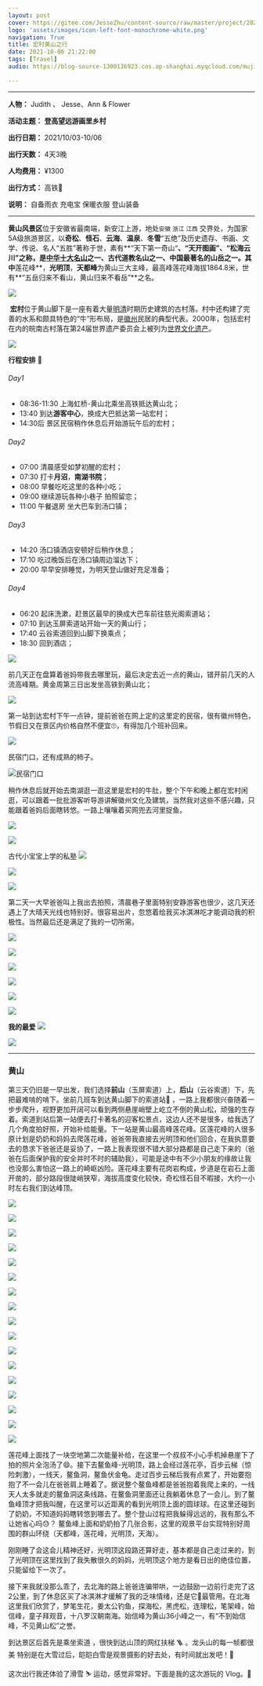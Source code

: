 ```yaml
---
layout: post
cover: https://gitee.com/JesseZhu/content-source/raw/master/project/202110/201010-cover.jpg
logo: 'assets/images/icon-left-font-monochrome-white.png'
navigation: True
title: 宏村黄山之行
date: 2021-10-06 21:22:00
tags: [Travel]
audio: https://blog-source-1300136923.cos.ap-shanghai.myqcloud.com/mujijieshini.mp3

---
```


-----------------

**人物：** Judith 、 Jesse、Ann & Flower

**活动主题：** **登高望远游画里乡村**

**出行日期：** 2021/10/03-10/06

**出行天数：** 4天3晚

**人均费用：** ¥1300

**出行方式：** 高铁🚄

**说明：** 自备雨衣  充电宝 保暖衣服 登山装备

-----------------

​       **黄山风景区**位于安徽省最南端，新安江上游，地处`安徽` `浙江` `江西` 交界处，为国家5A级旅游景区，以**奇松**、**怪石**、**云海**、**温泉**、**冬雪**“五绝”及历史遗存、书画、文学、传说、名人“五胜”著称于世，素有**“天下第一奇山“**、“天开图画”、“松海云川”之称，是[中华十大名山](https://baike.baidu.com/item/中华十大名山/4047358)之一、古代道教名山之一、中国最著名的山岳之一。其中**莲花峰**，**光明顶**，**天都峰**为黄山三大主峰，最高峰莲花峰海拔1864.8米，世有**“五岳归来不看山，黄山归来不看岳”**之名。

![](https://gitee.com/JesseZhu/content-source/raw/master/project/202110/CoUBYGDK0KeAFixuAAuQD-y0EN0542.jpeg)

​		**宏村**位于黄山脚下是一座有着大量[明](https://zh.wikipedia.org/wiki/明)[清](https://zh.wikipedia.org/wiki/清)时期历史建筑的古村落。村中还构建了完善的水系和颇具特色的“牛”形布局，是[徽州](https://zh.wikipedia.org/wiki/徽州)民居的典型代表。2000年，包括宏村在内的皖南古村落在第24届世界遗产委员会上被列为[世界文化遗产](https://zh.wikipedia.org/wiki/世界文化遗产)。

![](https://gitee.com/JesseZhu/content-source/raw/master/project/202110/CoUBYGDK0SKAZVzqABfWteqjKnw637.jpeg)

**行程安排** 📍

###### Day1

* 08:36-11:30 上海虹桥-黄山北乘坐高铁抵达黄山北；
* 13:40 到达**游客中心**，换成大巴抵达第一站宏村；
* 14:30后 景区民宿稍作休息后开始游玩午后的宏村；

###### Day2

* 07:00 清晨感受如梦初醒的宏村；
* 07:30 打卡**月沼**，**南湖书院**；
* 08:00 早餐吃吃这里的各种小吃；
* 09:00 继续游玩各种小巷子 拍照留恋；
* 11:00 午餐退房 坐大巴车到汤口镇；

###### Day3

* 14:20 汤口镇酒店安顿好后稍作休息；
* 17:10 吃过晚饭后在汤口镇周边溜达下；
* 20:00 早早安排睡觉，为明天登山做好充足准备；

###### Day4

* 06:20 起床洗漱，赶景区最早的换成大巴车前往慈光阁索道站；
* 07:10 到达玉屏索道站开始一天的黄山行；
* 17:40 云谷索道回到山脚下换乘点；
* 18:30 回到酒店；

![](https://gitee.com/JesseZhu/content-source/raw/master/project/202110/IMG_2987.jpg)

​       前几天正在盘算着爸妈带我去哪里玩，最后决定去近一点的黄山，错开前几天的人流高峰期。黄金周第三日出发坐高铁到黄山北；

![](https://gitee.com/JesseZhu/content-source/raw/master/project/202110/IMG_2723.jpg)

第一站到达宏村下午一点钟，提前爸爸在网上定的这里定的民宿，很有徽州特色，节假日又在景区内价格自然不便宜🙄，有得加几个班补回来。

![](https://gitee.com/JesseZhu/content-source/raw/master/project/202110/IMG_1344_polarr.jpg)

民宿门口，还有成熟的柿子。

![民宿门口](https://gitee.com/JesseZhu/content-source/raw/master/project/202110/IMG_2745.jpg)

稍作休息后就开始去南湖逛一逛这里是宏村的牛肚，整个下午和晚上都在宏村闲逛，可以跟着一批批游客听导游讲解徽州文化及建筑，当然我对这些不感兴趣，只能跟着爸妈后面瞎转悠。一路上嚷嚷着买网兜去河里捉鱼。

![](https://gitee.com/JesseZhu/content-source/raw/master/project/202110/IMG_2796.jpg)

![](https://gitee.com/JesseZhu/content-source/raw/master/project/202110/IMG_3217.jpg)

古代小宝宝上学的私塾
![](https://gitee.com/JesseZhu/content-source/raw/master/project/202110/IMG_3192.jpg)

![](https://gitee.com/JesseZhu/content-source/raw/master/project/202110/IMG_3176.jpg)

![](https://gitee.com/JesseZhu/content-source/raw/master/project/202110/IMG_3214.jpg)

第二天一大早爸爸叫上我出去拍照，清晨巷子里面特别安静游客也很少，这几天还遇上了大晴天光线也特别好。很容易出片，忽悠着给我买冰淇淋吃才能调动我的积极性。当然最后还是满足了我的一切所需。

![](https://gitee.com/JesseZhu/content-source/raw/master/project/202110/IMG_2860.jpg)

![](https://gitee.com/JesseZhu/content-source/raw/master/project/202110/IMG_2930.jpg)

![](https://gitee.com/JesseZhu/content-source/raw/master/project/202110/IMG_3032.jpg)

![](https://gitee.com/JesseZhu/content-source/raw/master/project/202110/IMG_3086.jpg)

![](https://gitee.com/JesseZhu/content-source/raw/master/project/202110/IMG_3095.jpg)

![](https://gitee.com/JesseZhu/content-source/raw/master/project/202110/IMG_3126.jpg)

**我的最爱**
![](https://gitee.com/JesseZhu/content-source/raw/master/project/202110/IMG_3154.jpg)

![](https://gitee.com/JesseZhu/content-source/raw/master/project/202110/IMG_3147.jpg)

------

### 黄山

第三天仍旧是一早出发，我们选择**前山**（玉屏索道）上，**后山**（云谷索道）下，先把最难啃的啃下。坐前几班车到达黄山脚下的索道站🚡 ，一路上我都很兴奋随着一步步爬升，视野更加开阔可以看到两侧悬崖峭壁上屹立不倒的黄山松，顽强的生存着。索道到站后第一站便去打卡著名的迎客松景点，这边人还不是很多，给我选了几个角度拍好照，开始补给能量。下一站是黄山最高峰莲花峰。区莲花峰的人很多原计划是奶奶和妈妈去爬莲花峰，爸爸带我直接去光明顶和他们回合，在我执意要去的恳求下爸爸还是妥协了，一路上我表现很不错大部分路都是自己走下来的（爸爸在后面保护我的安全并时不时的辅助我），可能是途中有不少小朋友的缘故让我也没那么害怕这一路上的崎岖凶险。莲花峰主要有花岗岩构成，步道是在岩石上面开凿的，部分路段很陡峭狭窄，海拔高度变化较快，奇松怪石目不暇接，大约一小时左右我们到达峰顶。

![](https://gitee.com/JesseZhu/content-source/raw/master/project/202110/IMG_3364.jpg)

![](https://gitee.com/JesseZhu/content-source/raw/master/project/202110/IMG_3394.jpg)

![](https://gitee.com/JesseZhu/content-source/raw/master/project/202110/IMG_3412.jpg)

![](https://gitee.com/JesseZhu/content-source/raw/master/project/202110/IMG_3416.jpg)

![](https://gitee.com/JesseZhu/content-source/raw/master/project/202110/IMG_3426.jpg)

![](https://gitee.com/JesseZhu/content-source/raw/master/project/202110/IMG_3447.jpg)

![](https://gitee.com/JesseZhu/content-source/raw/master/project/202110/IMG_3479.jpg)

![](https://gitee.com/JesseZhu/content-source/raw/master/project/202110/IMG_3515.jpg)

![](https://gitee.com/JesseZhu/content-source/raw/master/project/202110/IMG_3522.jpg)

![](https://gitee.com/JesseZhu/content-source/raw/master/project/202110/IMG_3147.jpg)

![](https://gitee.com/JesseZhu/content-source/raw/master/project/202110/IMG_3586.jpg)

![](https://gitee.com/JesseZhu/content-source/raw/master/project/202110/IMG_3689.jpg)

![](https://gitee.com/JesseZhu/content-source/raw/master/project/202110/IMG_3709.jpg)

![](https://gitee.com/JesseZhu/content-source/raw/master/project/202110/IMG_3848.jpg)

![](https://gitee.com/JesseZhu/content-source/raw/master/project/202110/IMG_3886.jpg)

![](https://gitee.com/JesseZhu/content-source/raw/master/project/202110/IMG_3913.jpg)

![](https://gitee.com/JesseZhu/content-source/raw/master/project/202110/IMG_4070.jpg)

莲花峰上面找了一块空地第二次能量补给，在这里一个叔叔不小心手机掉悬崖下了拍的照片全泡汤了😄。接下去鳌鱼峰-光明顶，路上会经过莲花亭，百步云梯（惊险刺激），一线天，鳌鱼洞，鳌鱼伏金龟。走过百步云梯后我有点累了，开始要抱抱了不一会儿在爸爸肩上睡着了。据说整个鳌鱼峰都是爸爸抱着我爬上来的，一线天人太多就走的鳌鱼洞这条线路，在鳌鱼洞里面还让我躺着休息了一会儿。到了鳌鱼峰顶才把我叫醒，在这里可以近距离的看到光明顶上面的圆球球。在这里还碰到了奶奶，不知道妈妈瞎转悠到哪去了。整个登山过程把我躲得远远的，我有那么不让她省心吗😓？ 鳌鱼峰上面和奶奶拍了几张合影，这里的观景平台实现特别好周围的群山环绕（天都峰，莲花峰，光明顶，天海）。

刚刚睡了会这会儿精神还好，光明顶这段路还算好走，基本都是自己走过来的，到了光明顶在这里找到了我失散很久的妈妈，光明顶这个地方是看日出的绝佳位置，只能留给下一次了。

接下来我就没那么乖了，去北海的路上爸爸连骗带哄，一边鼓励一边前行走完了这2公里，到了休息区买了冰淇淋才缓解了我的乏味情绪，还是它🍨最管用。在北海这里我们欣赏了，梦笔生花，姜太公钓鱼，探海松，黑虎松，连理松，笔架峰，始信峰，童子拜观音，十八罗汉朝南海。始信峰为黄山36小峰之一，有“不到始信峰，不见黄山松”之誉。

到达景区后首先是乘坐索道 ，很快到达山顶的网红扶梯 🪜 。龙头山的每一帧都很美 特别是在大雪过后，皑皑白雪是观景摄影的好去处，有时间就出发吧！👫

这次出行我还体验了滑雪 ⛷ 运动，感觉非常好。下面是我的这次游玩的 Vlog。👀		
